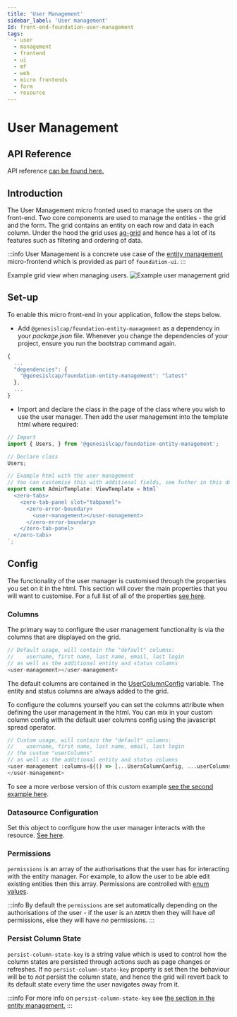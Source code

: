 ```yaml
---
title: 'User Management'
sidebar_label: 'User management'
Id: front-end-foundation-user-management
tags:
  - user
  - management
  - frontend
  - ui
  - mf
  - web
  - micro frontends
  - form
  - resource
---
```


# User Management

## API Reference

API reference [can be found here.](../foundation-entity-management_apiref/)

## Introduction

The User Management micro fronted used to manage the users on the front-end. Two core components are used to manage the entities - the grid and the form. The grid contains an entity on each row and data in each column. Under the hood the grid uses [ag-grid](https://www.ag-grid.com/) and hence has a lot of its features such as filtering and ordering of data.

:::info
User Management is a concrete use case of the [entity management](./04_foundation-entity-management.md) micro-frontend which is provided as part of `foundation-ui`.
:::

Example grid view when managing users.
![Example user management grid](/img/foundation-user-management.png)

## Set-up

To enable this micro front-end in your application, follow the steps below.

- Add `@genesislcap/foundation-entity-management` as a dependency in your *package.json* file. Whenever you change the dependencies of your project, ensure you run the bootstrap command again.

```javascript
{
  ...
  "dependencies": {
    "@genesislcap/foundation-entity-management": "latest"
  },
  ...
}
```

- Import and declare the class in the page of the class where you wish to use the user manager. Then add the user management into the template html where required:
```javascript
// Import
import { Users, } from '@genesislcap/foundation-entity-management';

// Declare class
Users;

// Example html with the user management
// You can customise this with additional fields, see futher in this documentation
export const AdminTemplate: ViewTemplate = html`
  <zero-tabs>
    <zero-tab-panel slot="tabpanel">
      <zero-error-boundary>
        <user-management></user-management>
      </zero-error-boundary>
    </zero-tab-panel>
  </zero-tabs>
`;
```

## Config

The functionality of the user manager is customised through the properties you set on it in the html. This section will cover the main properties that you will want to customise. For a full list of all of the properties [see here](../foundation-entity-management_apiref/foundation-entity-management.users/#properties).

### Columns

The primary way to configure the user management functionality is via the columns that are displayed on the grid.
```javascript
// Default usage, will contain the "default" columns:
//    username, first name, last name, email, last login
// as well as the additional entity and status columns
<user-management></user-management>
```
The default columns are contained in the [UserColumnConfig](../foundation-entity-management_apiref/foundation-entity-management.userscolumnconfig) variable. The entity and status columns are always added to the grid.

To configure the columns yourself you can set the columns attribute when defining the user management in the html. You can mix in your custom column config with the default user columns config using the javascript spread operator.
```javascript
// Custom usage, will contain the "default" columns:
//    username, first name, last name, email, last login
// the custom "userColumns"
// as well as the additional entity and status columns
<user-management :columns=${() => [...UsersColumnConfig, ...userColumns]}>
</user-management>
```
To see a more verbose version of this custom example [see the second example here](../foundation-entity-management_apiref/foundation-entity-management.users/#example).

### Datasource Configuration

Set this object to configure how the user manager interacts with the resource. [See here](../foundation-entity-management_apiref/foundation-entity-management.datasourceconfiguration/#example).

### Permissions

`permissions` is an array of the authorisations that the user has for interacting with the entity manager. For example, to allow the user to be able edit existing entities then this array. Permissions are controlled with [enum values](../foundation-entity-management_apiref/foundation-entity-management.permissions_2/#enumeration-members).

:::info
By default the `permissions` are set automatically depending on the authorisations of the user - if the user is an `ADMIN` then they will have *all* permissions, else they will have *no* permissions.
:::

### Persist Column State
`persist-column-state-key` is a string value which is used to control how the column states are persisted through actions such as page changes or refreshes. If no `persist-column-state-key` property is set then the behaviour will be to _not_ persist the column state, and hence the grid will revert back to its default state every time the user navigates away from it.

:::info
For more info on `persist-column-state-key` see [the section in the entity management.](./04_foundation-entity-management.md#persist-column-state)
:::
